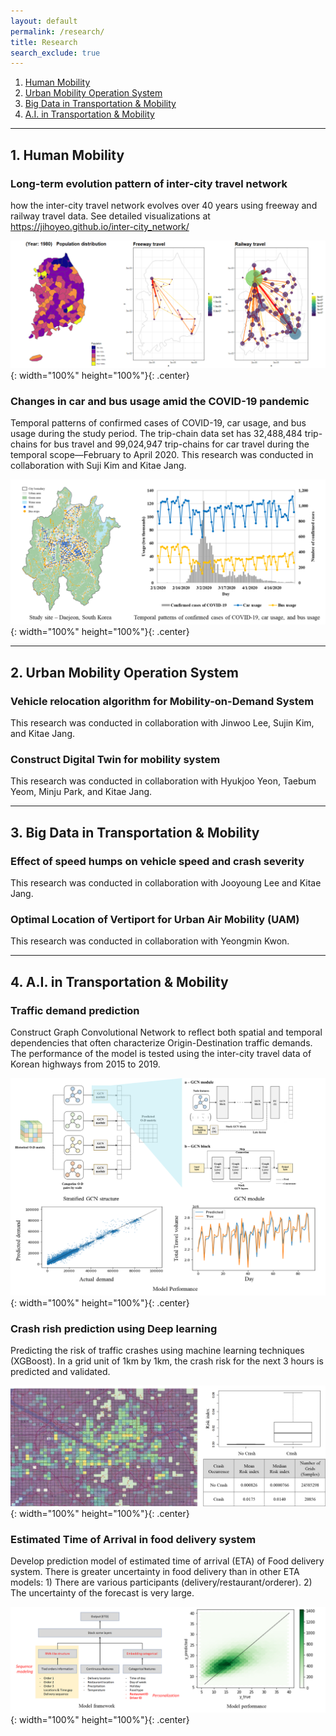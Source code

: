 ```yaml
---
layout: default
permalink: /research/
title: Research
search_exclude: true
---
```


<style>
td, th {
   border: none!important;
}
</style>

1. [Human Mobility](#1-human-mobility)
2. [Urban Mobility Operation System](#2-urban-mobility-operation-system)
3. [Big Data in Transportation & Mobility](#3-big-data-in-transportation--mobility)
4. [A.I. in Transportation & Mobility](#4-ai-in-transportation--mobility)

---

## 1. Human Mobility
### **Long-term evolution pattern of inter-city travel network**

how the inter-city travel network evolves over 40 years using freeway and railway travel data. See detailed visualizations at https://jihoyeo.github.io/inter-city_network/

![](../images/inter_city_vis.gif){: width="100%" height="100%"}{: .center}

### Changes in car and bus usage amid the COVID-19 pandemic

Temporal patterns of confirmed cases of COVID-19, car usage, and bus usage during the study period. The trip-chain data set has 32,488,484 trip-chains for bus travel and 99,024,947 trip-chains for car travel during the temporal scope—February to April 2020.
This research was conducted in collaboration with Suji Kim and Kitae Jang.

![](../images/covid.png){: width="100%" height="100%"}{: .center}

---

## 2. Urban Mobility Operation System

### Vehicle relocation algorithm for Mobility-on-Demand System

This research was conducted in collaboration with Jinwoo Lee, Sujin Kim, and Kitae Jang.

### Construct Digital Twin for mobility system

This research was conducted in collaboration with Hyukjoo Yeon, Taebum Yeom, Minju Park, and Kitae Jang.

---

## 3. Big Data in Transportation & Mobility

### Effect of speed humps on vehicle speed and crash severity

This research was conducted in collaboration with Jooyoung Lee and Kitae Jang.

### Optimal Location of Vertiport for Urban Air Mobility (UAM)

This research was conducted in collaboration with Yeongmin Kwon.

---

## 4. A.I. in Transportation & Mobility

### Traffic demand prediction

Construct Graph Convolutional Network to reflect both spatial and temporal dependencies that often characterize Origin-Destination traffic demands. The performance of the model is tested using the inter-city travel data of Korean highways from 2015 to 2019.

![](../images/inter_city_demand.png){: width="100%" height="100%"}{: .center}

### Crash rish prediction using Deep learning

Predicting the risk of traffic crashes using machine learning techniques (XGBoost). In a grid unit of 1km by 1km, the crash risk for the next 3 hours is predicted and validated.

![](../images/crash_prediction.png){: width="100%" height="100%"}{: .center}

### Estimated Time of Arrival in food delivery system

Develop prediction model of estimated time of arrival (ETA) of Food delivery system. There is greater uncertainty in food delivery than in other ETA models: 1) There are various participants (delivery/restaurant/orderer). 2) The uncertainty of the forecast is very large. 

![](../images/food_delivery.png){: width="100%" height="100%"}{: .center}
